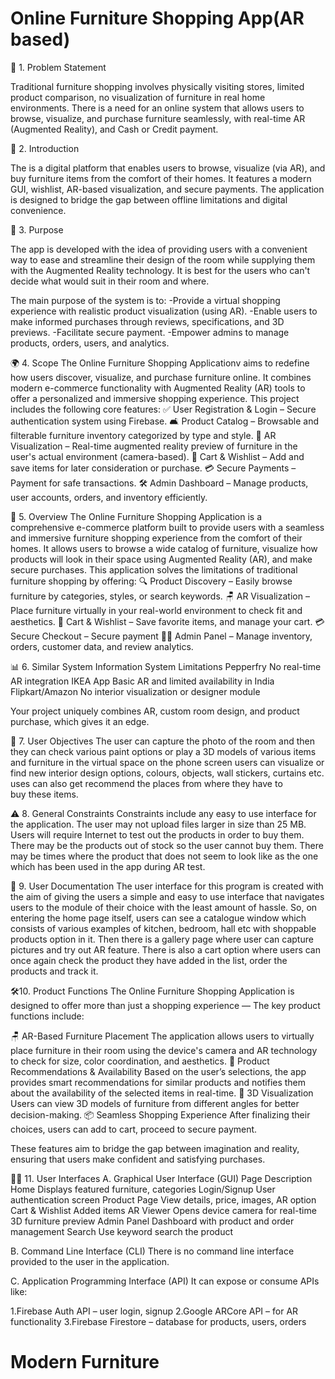 # Online Furniture Shopping App(AR based)

🧩 1. Problem Statement

Traditional furniture shopping involves physically visiting stores, limited product comparison, no visualization of furniture in real home environments. There is a need for an online system that allows users to browse, visualize, and purchase furniture seamlessly, with real-time AR (Augmented Reality), and Cash or Credit payment.

📝 2. Introduction

The  is a digital platform that enables users to browse, visualize (via AR), and buy furniture items from the comfort of their homes. It features a modern GUI, wishlist, AR-based visualization, and secure payments. The application is designed to bridge the gap between offline limitations and digital convenience.

🎯 3. Purpose

The app is developed with the idea of providing users with a convenient way to ease and streamline their design of the room while supplying them with the Augmented Reality technology. It is best for the users who can't decide what would suit in their room and where.

The main purpose of the system is to:
-Provide a virtual shopping experience with realistic product visualization (using AR).
-Enable users to make informed purchases through reviews, specifications, and 3D previews.
-Facilitate secure payment.
-Empower admins to manage products, orders, users, and analytics.

🌍 4. Scope
The Online Furniture Shopping Applicationv aims to redefine how users discover, visualize, and purchase furniture online. It combines modern e-commerce functionality with Augmented Reality (AR) tools to offer a personalized and immersive shopping experience.
This project includes the following core features:
✅ User Registration & Login – Secure authentication system using Firebase.
🛋️ Product Catalog – Browsable and filterable furniture inventory categorized by type and style.
📸 AR Visualization – Real-time augmented reality preview of furniture in the user's actual environment (camera-based).
🛒 Cart & Wishlist – Add and save items for later consideration or purchase.
💳 Secure Payments –  Payment for safe transactions.
🛠️ Admin Dashboard – Manage products, user accounts, orders, and inventory efficiently.

📖 5. Overview
The Online Furniture Shopping Application is a comprehensive e-commerce platform built to provide users with a seamless and immersive furniture shopping experience from the comfort of their homes. It allows users to browse a wide catalog of furniture, visualize how products will look in their space using Augmented Reality (AR), and make secure purchases.
This application solves the limitations of traditional furniture shopping by offering:
🔍 Product Discovery – Easily browse furniture by categories, styles, or search keywords.
🪑 AR Visualization – Place furniture virtually in your real-world environment to check fit and aesthetics.
🛒 Cart & Wishlist – Save favorite items, and manage your cart.
💳 Secure Checkout – Secure payment 
🧑‍💻 Admin Panel – Manage inventory, orders, customer data, and review analytics.

📊 6. Similar System Information
System	Limitations
Pepperfry	No real-time AR integration
IKEA App	Basic AR and limited availability in India
Flipkart/Amazon	No interior visualization or designer module

Your project uniquely combines AR, custom room design, and product purchase, which gives it an edge.

🎯 7. User Objectives
The user can capture the photo of the room and then they can check various paint options or play a 3D models of various items and furniture in the virtual space on the phone screen users can visualize or find new interior design options, colours, objects, wall stickers, curtains etc. uses can also get recommend the places from where they have to buy these items.

⚠️ 8. General Constraints
Constraints include any easy to use interface for the application. The user may not upload files larger in size than 25 MB. Users will require Internet to test out the products in order to buy them. There may be the products out of stock so the user cannot buy them. There may be times where the product that does not seem to look like as the one which has been used in the app during AR test.

📘 9. User Documentation
The user interface for this program is created with the aim of giving the users a simple and easy to use interface that navigates users to the module of their choice with the least amount of hassle. So, on entering the home page itself, users can see a catalogue window which consists of various examples of kitchen, bedroom, hall etc with shoppable products option in it. Then there is a gallery page where user can capture pictures and try out AR feature. There is also a cart option where users can once again check the product they have added in the list, order the products and track it.

🛠️10. Product Functions
The Online Furniture Shopping Application is designed to offer more than just a shopping experience —  The key product functions include:

🪑 AR-Based Furniture Placement
The application allows users to virtually place furniture in their room using the device's camera and AR technology to check for size, color coordination, and aesthetics.
🧠 Product Recommendations & Availability
Based on the user’s selections, the app provides smart recommendations for similar products and notifies them about the availability of the selected items in real-time.
📐 3D Visualization
Users can view 3D models of furniture from different angles for better decision-making.
📦 Seamless Shopping Experience
After finalizing their choices, users can add to cart, proceed to secure payment.

These features aim to bridge the gap between imagination and reality, ensuring that users make confident and satisfying purchases.

🧑‍💻 11. User Interfaces
A. Graphical User Interface (GUI)
Page	Description
Home	Displays featured furniture, categories
Login/Signup	User authentication screen
Product Page	View details, price, images, AR option
Cart & Wishlist	Added items
AR Viewer	Opens device camera for real-time 3D furniture preview
Admin Panel	Dashboard with product and order management
Search          Use keyword search the product

B. Command Line Interface (CLI)
There is no command line interface provided to the user in the application.

C. Application Programming Interface (API)
 It can expose or consume APIs like:

1.Firebase Auth API – user login, signup
2.Google ARCore API – for AR functionality
3.Firebase Firestore – database for products, users, orders

# Modern Furniture
